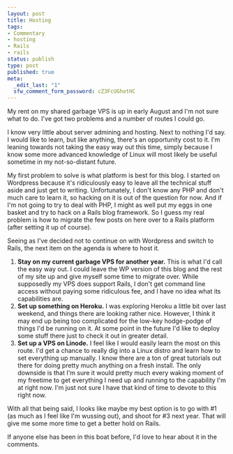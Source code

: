 ```yaml
--- 
layout: post
title: Hosting
tags: 
- Commentary
- hosting
- Rails
- rails
status: publish
type: post
published: true
meta: 
  _edit_last: "1"
  sfw_comment_form_password: cZ3FcUGhotHC
---
```

My rent on my shared garbage VPS is up in early August and I'm not sure what to do. I've got two problems and a number of routes I could go.

I know very little about server admining and hosting. Next to nothing I'd say. I would like to learn, but like anything, there's an opportunity cost to it. I'm leaning towards not taking the easy way out this time, simply because I know some more advanced knowledge of Linux will most likely be useful sometime in my not-so-distant future.

My first problem to solve is what platform is best for this blog. I started on Wordpress because it's ridiculously easy to leave all the technical stuff aside and just get to writing. Unfortunately, I don't know any PHP and don't much care to learn it, so hacking on it is out of the question for now. And if I'm not going to try to deal with PHP, I might as well put my eggs in one basket and try to hack on a Rails blog framework. So I guess my real problem is how to migrate the few posts on here over to a Rails platform (after setting it up of course).

Seeing as I've decided not to continue on with Wordpress and switch to Rails, the next item on the agenda is where to host it.
<ol>
	<li><strong>Stay on my current garbage VPS for another year.</strong> This is what I'd call the easy way out. I could leave the WP version of this blog and the rest of my site up and give myself some time to migrate over. While supposedly my VPS does support Rails, I don't get command line access without paying some ridiculous fee, and I have no idea what its capabilities are.</li>
	<li><strong>Set up something on Heroku.</strong> I was exploring Heroku a little bit over last weekend, and things there are looking rather nice. However, I think it may end up being too complicated for the low-key hodge-podge of things I'd be running on it. At some point in the future I'd like to deploy some stuff there just to check it out in greater detail.</li>
	<li><strong>Set up a VPS on Linode.</strong> I feel like I would easily learn the most on this route. I'd get a chance to really dig into a Linux distro and learn how to set everything up manually. I know there are a ton of great tutorials out there for doing pretty much anything on a fresh install. The only downside is that I'm sure it would pretty much every waking moment of my freetime to get everything I need up and running to the capability I'm at right now. I'm just not sure I have that kind of time to devote to this right now.</li>
</ol>
With all that being said, I looks like maybe my best option is to go with #1 (as much as I feel like I'm wussing out), and shoot for #3 next year. That will give me some more time to get a better hold on Rails.

If anyone else has been in this boat before, I'd love to hear about it in the comments.
